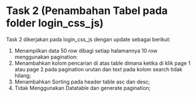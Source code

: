 # Task 2 (Penambahan Tabel pada folder login_css_js)
Task 2 dikerjakan pada login_css_js dengan update sebagai berikut:
1. Menampilkan data 50 row dibagi setiap halamannya 10 row menggunakan pagination:
2. Menambahkan kolom pencarian di atas table dimana ketika di klik page 1 atau page 2 pada pagination urutan dan text pada kolom search tidak hilang;
3. Menambahkan Sorting pada header table asc dan desc;
4. Tidak Menggunakan Datatable dan generate pagination;
